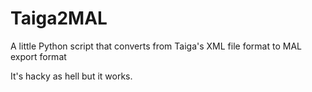 # Taiga2MAL
A little Python script that converts from Taiga's XML file format to MAL export format

It's hacky as hell but it works.
